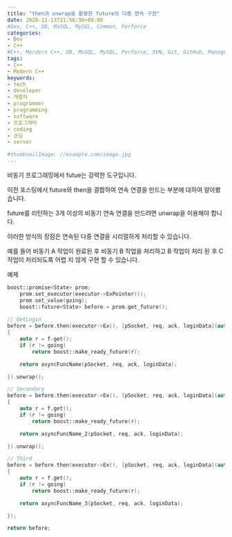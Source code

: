 ```yaml
---
title: "then과 unwrap을 활용한 future의 다중 연속 구현"
date: 2020-11-13T21:56:30+09:00
#Dev, C++, DB, MsSQL, MySQL, Common, Perforce
categories:
- Dev
- C++
#C++, Mordern C++, DB, MsSQL, MySQL, Perforce, SVN, Git, GitHub, Management
tags:
- C++
- Modern C++
keywords:
- tech
- developer
- 개발자
- programmer
- programming
- software
- 프로그래머
- coding
- 코딩
- server

#thumbnailImage: //example.com/image.jpg
---
```


비동기 프로그래밍에서 futue는 강력한 도구입니다.

이전 포스팅에서 future와 then을 결합하여 연속 연결을 만드는 부분에 대하여 알아봤습니다.

future를 리턴하는 3개 이상의 비동기 연속 연결을 만드려면 unwrap을 이용해야 합니다.

<!--more-->

이러한 방식의 장점은 연속된 다중 연결을 시리얼하게 처리할 수 있습니다.

예를 들어 비동기 A 작업이 완료된 후 비동기 B 작업을 처리하고 B 작업이 처리 된 후 C 작업이 처리되도록 어렵 지 않게 구현 할 수 있습니다.



예제

```c++
boost::promise<State> prom;
    prom.set_executor(executor->ExPointer());
    prom.set_value(going);
    boost::future<State> before = prom.get_future();
    
// GetLogin
before = before.then(executor->Ex(), [pSocket, req, ack, loginData](auto f)
{
    auto r = f.get();
    if (r != going)
        return boost::make_ready_future(r);

    return asyncFuncName(pSocket, req, ack, loginData);

}).unwrap();

// Secondary
before = before.then(executor->Ex(), [pSocket, req, ack, loginData](auto f)
{
    auto r = f.get();
    if (r != going)
        return boost::make_ready_future(r);

    return asyncFuncName_2(pSocket, req, ack, loginData);

}).unwrap();

// Third
before = before.then(executor->Ex(), [pSocket, req, ack, loginData](auto f)
{
    auto r = f.get();
    if (r != going)
        return boost::make_ready_future(r);

    return asyncFuncName_3(pSocket, req, ack, loginData);

});

return before;
```